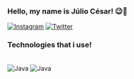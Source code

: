 ### Hello, my name is Júlio César! 😉🚀


[![Instagram](https://img.shields.io/badge/Instagram-E4405F?style=for-the-badge&logo=instagram&logoColor=white)](https://www.instagram.com/juliocesarlandim_/)
[![Twitter](https://img.shields.io/badge/Twitter-1DA1F2?style=for-the-badge&logo=twitter&logoColor=white)](https://twitter.com/oijuliolandim)


### Technologies that i use!
<div style = "display: inline_block"><br/>

<img align = "center" alt = "Java" src="https://img.shields.io/badge/Java-ED8B00?style=for-the-badge&logo=openjdk&logoColor=white" />
<img align = "center" alt = "Java" src="https://img.shields.io/badge/C-00599C?style=for-the-badge&logo=c&logoColor=white" />



</div>
